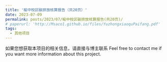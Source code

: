 ```yaml
---
title: '榆中校区碳排放核算报告（共20页）'
date: 2023-07-09
permalink: posts/2023/07/榆中校区碳排放核算报告(共20页)/
# paperurl: 'http://Msaco1.github.io/files/YuzhongxiaoquPaifang.pdf'
tags:
  - 其他项目
---
```

<!-- [榆中校区碳排放](http://Msaco1.github.io/files/YuzhongxiaoquPaifang.pdf) -->
如果您想获取本项目的相关信息，请直接与博主联系
Feel free to contact me if you want more information about this project.